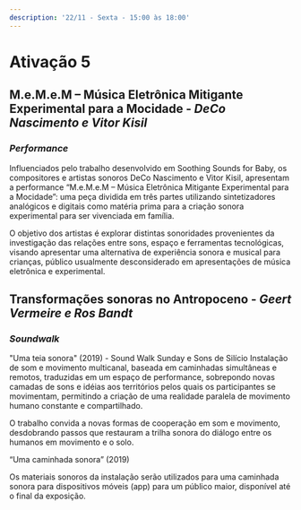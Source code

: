 ```yaml
---
description: '22/11 - Sexta - 15:00 às 18:00'
---
```


# Ativação 5

## **M.e.M.e.M – Música Eletrônica Mitigante Experimental para a Mocidade** ​- _DeCo Nascimento e Vitor Kisil_

### _Performance_

Influenciados pelo trabalho desenvolvido em Soothing Sounds for Baby, os compositores e artistas sonoros DeCo Nascimento e Vitor Kisil, apresentam a performance “M.e.M.e.M – Música Eletrônica Mitigante Experimental para a Mocidade”: uma peça dividida em três partes utilizando sintetizadores analógicos e digitais como matéria prima para a criação sonora experimental para ser vivenciada em família.

O objetivo dos artistas é explorar distintas sonoridades provenientes da investigação das relações entre sons, espaço e ferramentas tecnológicas, visando apresentar uma alternativa de experiência sonora e musical para crianças, público usualmente desconsiderado em apresentações de música eletrônica e experimental.

## **Transformações sonoras no Antropoceno**​ - _Geert Vermeire e Ros Bandt_ 

### _Soundwalk_

"Uma teia sonora" \(2019\) - Sound Walk Sunday e Sons de Silício Instalação de som e movimento multicanal, baseada em caminhadas simultâneas e remotos, traduzidas em um espaço de performance, sobrepondo novas camadas de sons e idéias aos territórios pelos quais os participantes se movimentam, permitindo a criação de uma realidade paralela de movimento humano constante e compartilhado.

O trabalho convida a novas formas de cooperação em som e movimento, desdobrando passos que restauram a trilha sonora do diálogo entre os humanos em movimento e o solo.

“Uma caminhada sonora” \(2019\)

Os materiais sonoros da instalação serão utilizados para uma caminhada sonora para dispositivos móveis \(app\) para um público maior, disponível até o final da exposição.

